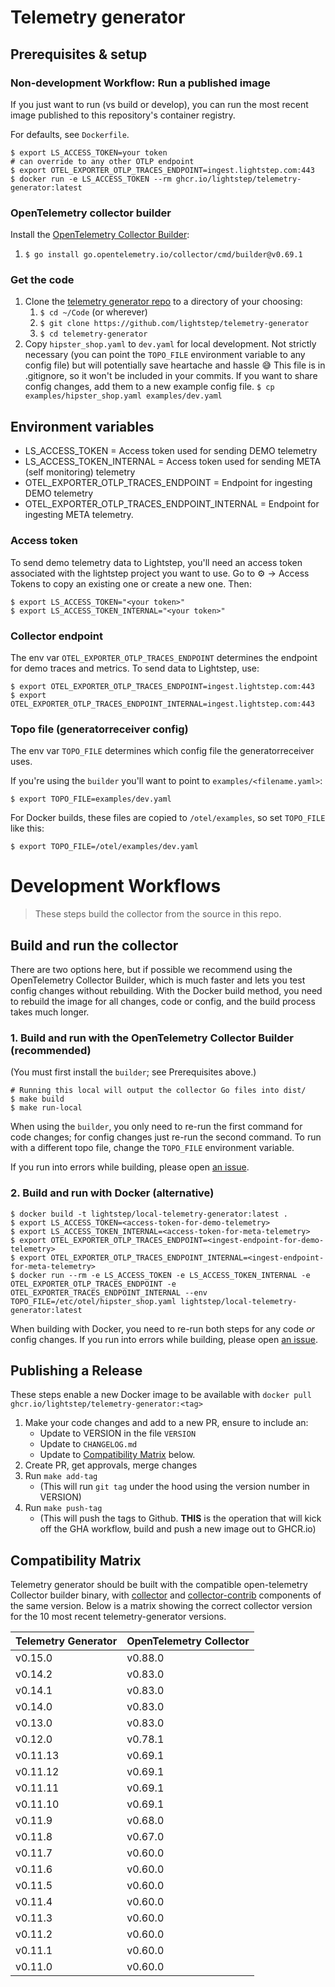 # Telemetry generator

## Prerequisites & setup

### Non-development Workflow: Run a published image

If you just want to run (vs build or develop), you can run the most recent image published to this repository's container registry. 

For defaults, see `Dockerfile`.

```shell
$ export LS_ACCESS_TOKEN=your token
# can override to any other OTLP endpoint
$ export OTEL_EXPORTER_OTLP_TRACES_ENDPOINT=ingest.lightstep.com:443
$ docker run -e LS_ACCESS_TOKEN --rm ghcr.io/lightstep/telemetry-generator:latest
```
### OpenTelemetry collector builder
Install the [OpenTelemetry Collector Builder](https://github.com/open-telemetry/opentelemetry-collector/tree/main/cmd/builder):
   1. `$ go install go.opentelemetry.io/collector/cmd/builder@v0.69.1`

### Get the code
1. Clone the [telemetry generator repo](https://github.com/lightstep/telemetry-generator) to a directory of your choosing:
   1.  `$ cd ~/Code` (or wherever)
   2. `$ git clone https://github.com/lightstep/telemetry-generator`
   3. `$ cd telemetry-generator`
2. Copy `hipster_shop.yaml` to `dev.yaml` for local development. Not strictly necessary (you can point the `TOPO_FILE` environment variable to any config file) but will potentially save heartache and hassle 😅 This file is in .gitignore, so it won't be included in your commits. If you want to share config changes, add them to a new example config file.
   `$ cp examples/hipster_shop.yaml examples/dev.yaml`

## Environment variables
* LS_ACCESS_TOKEN = Access token used for sending DEMO telemetry 
* LS_ACCESS_TOKEN_INTERNAL = Access token used for sending META (self monitoring) telemetry
* OTEL_EXPORTER_OTLP_TRACES_ENDPOINT = Endpoint for ingesting DEMO telemetry
* OTEL_EXPORTER_OTLP_TRACES_ENDPOINT_INTERNAL = Endpoint for ingesting META telemetry.

### Access token

To send demo telemetry data to Lightstep, you'll need an access token associated with the lightstep project you want to use. Go to ⚙ -> Access Tokens to copy an existing one or create a new one. Then:

```shell
$ export LS_ACCESS_TOKEN="<your token>"
$ export LS_ACCESS_TOKEN_INTERNAL="<your token>"
```

### Collector endpoint

The env var `OTEL_EXPORTER_OTLP_TRACES_ENDPOINT` determines the endpoint for demo traces and metrics. To send data to Lightstep, use:

```shell
$ export OTEL_EXPORTER_OTLP_TRACES_ENDPOINT=ingest.lightstep.com:443
$ export OTEL_EXPORTER_OTLP_TRACES_ENDPOINT_INTERNAL=ingest.lightstep.com:443
```

### Topo file (generatorreceiver config)

The env var `TOPO_FILE` determines which config file the generatorreceiver uses.

If you're using the `builder` you'll want to point to `examples/<filename.yaml>`:

```shell
$ export TOPO_FILE=examples/dev.yaml
```

For Docker builds, these files are copied to `/otel/examples`, so set `TOPO_FILE` like this:

```shell
$ export TOPO_FILE=/otel/examples/dev.yaml
```

# Development Workflows
> These steps build the collector from the source in this repo.

## Build and run the collector

There are two options here, but if possible we recommend using the OpenTelemetry Collector Builder, which is much faster and lets you test config changes without rebuilding. With the Docker build method, you need to rebuild the image for all changes, code or config, and the build process takes much longer.

### 1. Build and run with the OpenTelemetry Collector Builder (recommended)

(You must first install the `builder`; see Prerequisites above.)
```shell
# Running this local will output the collector Go files into dist/
$ make build
$ make run-local
```

When using the `builder`, you only need to re-run the first command for code changes; for config changes just re-run the second command. To run with a different topo file, change the `TOPO_FILE` environment variable.

If you run into errors while building, please open [an issue](https://github.com/lightstep/telemetry-generator).

### 2. Build and run with Docker (alternative)
```shell
$ docker build -t lightstep/local-telemetry-generator:latest .
$ export LS_ACCESS_TOKEN=<access-token-for-demo-telemetry>
$ export LS_ACCESS_TOKEN_INTERNAL=<access-token-for-meta-telemetry>
$ export OTEL_EXPORTER_OTLP_TRACES_ENDPOINT=<ingest-endpoint-for-demo-telemetry>
$ export OTEL_EXPORTER_OTLP_TRACES_ENDPOINT_INTERNAL=<ingest-endpoint-for-meta-telemetry>
$ docker run --rm -e LS_ACCESS_TOKEN -e LS_ACCESS_TOKEN_INTERNAL -e OTEL_EXPORTER_OTLP_TRACES_ENDPOINT -e OTEL_EXPORTER_TRACES_ENDPOINT_INTERNAL --env TOPO_FILE=/etc/otel/hipster_shop.yaml lightstep/local-telemetry-generator:latest
```

When building with Docker, you need to re-run both steps for any code *or* config changes. If you run into errors while building, please open [an issue](https://github.com/lightstep/telemetry-generator).

## Publishing a Release
These steps enable a new Docker image to be available with `docker pull ghcr.io/lightstep/telemetry-generator:<tag>`

1. Make your code changes and add to a new PR, ensure to include an:
   * Update to VERSION in the file `VERSION`
   * Update to `CHANGELOG.md`
   * Update to [Compatibility Matrix](#compatibility-matrix) below.
2. Create PR, get approvals, merge changes
3. Run `make add-tag` 
    * (This will run `git tag` under the hood using the version number in VERSION)
4. Run `make push-tag`
    * (This will push the tags to Github. **THIS** is the operation that will kick off the GHA workflow, build  and push a new image out to GHCR.io)

## Compatibility Matrix
Telemetry generator should be built with the compatible open-telemetry Collector 
builder binary, with [collector](https://github.com/open-telemetry/opentelemetry-collector)
and [collector-contrib](https://github.com/open-telemetry/opentelemetry-collector-contrib) 
components of the same version. Below is a matrix showing the correct collector 
version for the 10 most recent telemetry-generator versions.


| Telemetry Generator | OpenTelemetry Collector |
|---------------------|-------------------------|
| v0.15.0             | v0.88.0                 |
| v0.14.2             | v0.83.0                 |
| v0.14.1             | v0.83.0                 |
| v0.14.0             | v0.83.0                 |
| v0.13.0             | v0.83.0                 |
| v0.12.0             | v0.78.1                 |
| v0.11.13            | v0.69.1                 |
| v0.11.12            | v0.69.1                 |
| v0.11.11            | v0.69.1                 |
| v0.11.10            | v0.69.1                 |
| v0.11.9             | v0.68.0                 |
| v0.11.8             | v0.67.0                 |
| v0.11.7             | v0.60.0                 |
| v0.11.6             | v0.60.0                 |
| v0.11.5             | v0.60.0                 |
| v0.11.4             | v0.60.0                 |
| v0.11.3             | v0.60.0                 |
| v0.11.2             | v0.60.0                 |
| v0.11.1             | v0.60.0                 |
| v0.11.0             | v0.60.0                 |
